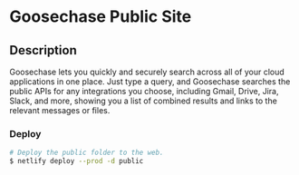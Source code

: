 # Goosechase Public Site

## Description

Goosechase lets you quickly and securely search across all of your cloud applications in one place. Just type a query, and Goosechase searches the public APIs for any integrations you choose, including Gmail, Drive, Jira, Slack, and more, showing you a list of combined results and links to the relevant messages or files.

### Deploy

```bash
# Deploy the public folder to the web.
$ netlify deploy --prod -d public
```